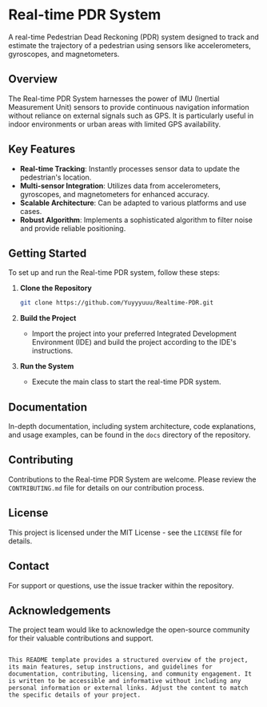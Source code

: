 # Real-time PDR System

A real-time Pedestrian Dead Reckoning (PDR) system designed to track and estimate the trajectory of a pedestrian using sensors like accelerometers, gyroscopes, and magnetometers.

## Overview

The Real-time PDR System harnesses the power of IMU (Inertial Measurement Unit) sensors to provide continuous navigation information without reliance on external signals such as GPS. It is particularly useful in indoor environments or urban areas with limited GPS availability.

## Key Features

- **Real-time Tracking**: Instantly processes sensor data to update the pedestrian's location.
- **Multi-sensor Integration**: Utilizes data from accelerometers, gyroscopes, and magnetometers for enhanced accuracy.
- **Scalable Architecture**: Can be adapted to various platforms and use cases.
- **Robust Algorithm**: Implements a sophisticated algorithm to filter noise and provide reliable positioning.

## Getting Started

To set up and run the Real-time PDR system, follow these steps:

1. **Clone the Repository**
   ```bash
   git clone https://github.com/Yuyyyuuu/Realtime-PDR.git
   ```

2. **Build the Project**
   - Import the project into your preferred Integrated Development Environment (IDE) and build the project according to the IDE's instructions.

3. **Run the System**
   - Execute the main class to start the real-time PDR system.

## Documentation

In-depth documentation, including system architecture, code explanations, and usage examples, can be found in the `docs` directory of the repository.

## Contributing

Contributions to the Real-time PDR System are welcome. Please review the `CONTRIBUTING.md` file for details on our contribution process.

## License

This project is licensed under the MIT License - see the `LICENSE` file for details.

## Contact

For support or questions, use the issue tracker within the repository.

## Acknowledgements

The project team would like to acknowledge the open-source community for their valuable contributions and support.
```

This README template provides a structured overview of the project, its main features, setup instructions, and guidelines for documentation, contributing, licensing, and community engagement. It is written to be accessible and informative without including any personal information or external links. Adjust the content to match the specific details of your project.
